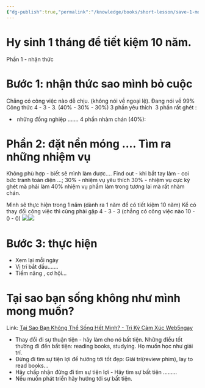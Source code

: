 ```yaml
---
{"dg-publish":true,"permalink":"/knowledge/books/short-lesson/save-1-month-in-1-year/","pinned":"false"}
---
```


# Hy sinh 1 tháng để tiết kiệm 10 năm. 

Phần 1 - nhận thức 

# Bước 1: nhận thức sao mình bỏ cuộc 

Chẳng có công việc nào dễ chịu. (không nói về ngoại lệ). Đang nói về 99% 
Công thức 4 - 3 - 3. (40% - 30% - 30%)
3 phần yêu thích 
3 phần rất ghét :
-  những đồng nghiệp …….
4 phần nhàm chán (40%):
    

# Phần 2: đặt nền móng …. Tìm ra những nhiệm vụ 
Không phù hợp - biết sẽ mình làm được….
Find out - khi bắt tay làm - coi bức tranh toàn diện …;
30% - nhiệm vụ yêu thích
30% - nhiệm vụ cực kỳ ghét mà phải làm
40% nhiệm vụ phầm làm trong tương lai mà rất nhàm chán.

Mình sẽ thực hiện trong 1 năm (dành ra 1 năm để có tiết kiệm 10 năm)
Kể có thay đổi công việc thì cũng phải gặp 4 - 3 - 3 (chẳng có công việc nào 10 - 0 - 0)
![](https://lh7-rt.googleusercontent.com/docsz/AD_4nXedsU96TANQ7SFU9iovGU70jBIVnXCXLtIWX_BBU-jk89Kf9-IdvWwPeyJu3kmRfpWO8DTOnVYvUJxLmDriB-DxggVhEpDvQyMIBqjLD9jvddc03evN7l9QMpu_alMaCRQf8o43Iv3uMXXkgdSLj2LnMkq1?key=PESrTqK701Epx5Wi9FLSlA)![](https://lh7-rt.googleusercontent.com/docsz/AD_4nXfEJT_jS9PJrVPoh-k0YecCigORYg-wq0l3nnPqT4Rddp2oy2XrRxEQsD4yikvs3F0GJPMlBVxRdN1BLp6aj3ZiqGX64iluSo1BZvW1Bi0g7NNVY0D0pZX5zus3G8xXex1cFH3P2aUkVCsOkiT0FbfVpbwe?key=PESrTqK701Epx5Wi9FLSlA)

# Bước 3: thực hiện 
- Xem lại mỗi ngày 
- Vị trí bắt đầu…….
- Tiềm năng , cơ hội…
# Tại sao bạn sống không như mình mong muốn? 

Link: [Tại Sao Bạn Không Thể Sống Hết Mình? - Tri Kỷ Cảm Xúc Web5ngay](https://www.youtube.com/watch?v=7beGzaqOExM)
- Thay đổi đi sự thuận tiện - hãy làm cho nó bất tiện. Những điều tốt thường đi đến bất tiện: reading books, studying. Họ muốn học như giải trí. 
- Đừng đi tìm sự tiện lợi để hướng tới tốt đẹp: Giải trí(review phim), lay to read books…
- Hãy chấp nhận đừng đi tìm sự tiện lợi - Hãy tìm sự bất tiện ………
- Nếu muốn phát triển hãy hướng tới sự bất tiện.
